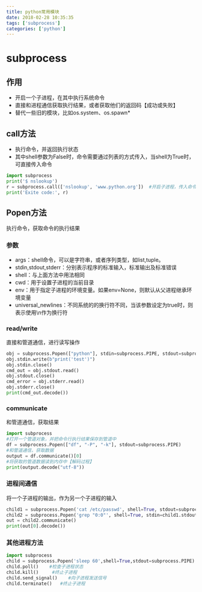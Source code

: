 ```yaml
---
title: python常用模块
date: 2018-02-28 10:35:35
tags: ['subprocess']
categories: ['python']
---
```

# subprocess
## 作用
* 开启一个子进程，在其中执行系统命令
* 直接和进程通信获取执行结果，或者获取他们的返回码【成功或失败】
* 替代一些旧的模块，比如os.system、os.spawn*

## call方法
* 执行命令，并返回执行状态
* 其中shell参数为False时，命令需要通过列表的方式传入，当shell为True时，可直接传入命令

```python
import subprocess
print('$ nslookup')
r = subprocess.call(['nslookup', 'www.python.org'])  #开启子进程，传入命令行参数，捕获返回码
print('Exite code:', r)
```

## Popen方法
执行命令，获取命令的执行结果
### 参数
* args：shell命令，可以是字符串，或者序列类型，如list,tuple。
* stdin,stdout,stderr：分别表示程序的标准输入，标准输出及标准错误
* shell：与上面方法中用法相同
* cwd：用于设置子进程的当前目录
* env：用于指定子进程的环境变量。如果env=None，则默认从父进程继承环境变量
* universal_newlines：不同系统的的换行符不同，当该参数设定为true时，则表示使用\n作为换行符

### read/write
直接和管道通信，进行读写操作

```python
obj = subprocess.Popen(["python"], stdin=subprocess.PIPE, stdout=subprocess.PIPE, stderr=subprocess.PIPE)
obj.stdin.write(b"print('test')")
obj.stdin.close()
cmd_out = obj.stdout.read()
obj.stdout.close()
cmd_error = obj.stderr.read()
obj.stderr.close()
print(cmd_out.decode())
```

### communicate
和管道通信，获取结果

```python
import subprocess
#打开一个管道对象，并把命令行执行结果保存到管道中
df = subprocess.Popen(["df", "-P", "-k"], stdout=subprocess.PIPE) 
#和管道通信，获取数据
output = df.communicate()[0]           
#将获取的管道数据读到内存中【解码过程】
print(output.decode("utf-8"))
```

### 进程间通信
将一个子进程的输出，作为另一个子进程的输入

```python
child1 = subprocess.Popen('cat /etc/passwd', shell=True, stdout=subprocess.PIPE)
child2 = subprocess.Popen('grep "0:0"', shell=True, stdin=child1.stdout, stdout=subprocess.PIPE)
out = child2.communicate()
print(out[0].decode())
```

### 其他进程方法
```python
import subprocess
child = subprocess.Popen('sleep 60',shell=True,stdout=subprocess.PIPE)
child.poll()    #检查子进程状态
child.kill()     #终止子进程
child.send_signal()    #向子进程发送信号
child.terminate()   #终止子进程
```
